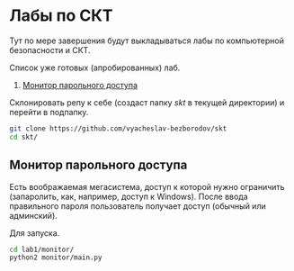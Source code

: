 # Лабы по СКТ
Тут по мере завершения будут выкладываться лабы по компьютерной безопасности и СКТ.

Список уже готовых (апробированных) лаб.

1. [Монитор парольного доступа](#lab1)

Склонировать репу к себе (создаст папку *skt* в текущей директории) и перейти в подпапку.
```bash
git clone https://github.com/vyacheslav-bezborodov/skt
cd skt/
```

## Монитор парольного доступа <a name="lab1" />

Есть воображаемая мегасистема, доступ к которой нужно ограничить (запаролить, как, например, доступ к Windows). После ввода правильного пароля пользователь получает доступ (обычный или админский).

Для запуска.
```bash
cd lab1/monitor/
python2 monitor/main.py
```


